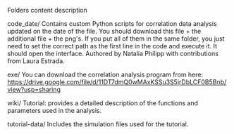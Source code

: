 Folders content description

code_date/ Contains custom Python scripts for correlation data analysis updated on the date of the file. You should download this file + the additional file + the png's. If you put all of them in the same folder, you just need to set the correct path as the first line in the code and execute it. It should open the interface.
Authored by Natalia Philipp with contributions from Laura Estrada.

exe/ You can download the correlation analysis program from here: https://drive.google.com/file/d/11DT7dmQ0wMAxKSSu3S5jrDbLCF0B5Bnb/view?usp=sharing

wiki/ Tutorial: provides a detailed description of the functions and parameters used in the analysis.

tutorial-data/ Includes the simulation files used for the tutorial.
